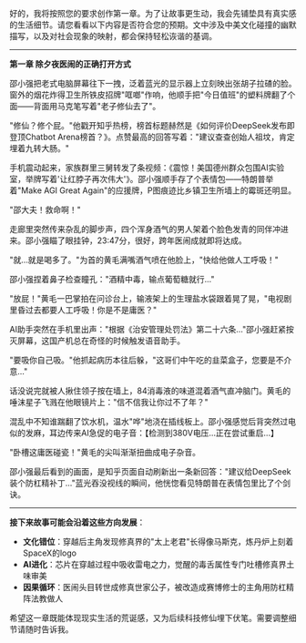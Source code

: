 好的，我将按照您的要求创作第一章。为了让故事更生动，我会先铺垫具有真实感的生活细节。请您看看以下内容是否符合您的预期。文中涉及中美文化碰撞的幽默描写，以及对社会现象的映射，都会保持轻松诙谐的基调。

---

**第一章 除夕夜医闹的正确打开方式**

邵小强把老式电脑屏幕往下一拽，泛着蓝光的显示器上立刻映出张胡子拉碴的脸。窗外的烟花炸得卫生所铁皮招牌"哐啷"作响，他顺手把"今日值班"的塑料牌翻了个面——背面用马克笔写着"老子修仙去了"。

"修仙？修个屁。"他戳开知乎热榜，榜首标题赫然是《如何评价DeepSeek发布即登顶Chatbot Arena榜首？》。点赞最高的回答写着："建议查查创始人祖坟，肯定埋着九转大肠。"

手机震动起来，家族群里三舅转发了条视频：《震惊！美国德州群众包围AI实验室，举牌写着'让红脖子再次伟大'》。邵小强顺手存了个表情包——特朗普举着"Make AGI Great Again"的应援牌，P图痕迹比乡镇卫生所墙上的霉斑还明显。

"邵大夫！救命啊！"

走廊里突然传来杂乱的脚步声，四个浑身酒气的男人架着个脸色发青的同伴冲进来。邵小强瞄了眼挂钟，23:47分，很好，跨年医闹成就即将达成。

"就...就是喝多了。"为首的黄毛满嘴酒气喷在他脸上，"快给他做人工呼吸！"

邵小强捏着鼻子检查瞳孔："酒精中毒，输点葡萄糖就行..."

"放屁！"黄毛一巴掌拍在问诊台上，输液架上的生理盐水袋跟着晃了晃，"电视剧里昏过去都要人工呼吸！你是不是庸医？"

AI助手突然在手机里出声："根据《治安管理处罚法》第二十六条..."邵小强赶紧按灭屏幕，这国产机总在奇怪的时候触发语音助手。

"要吸你自己吸。"他抓起病历本往后躲，"这哥们中午吃的韭菜盒子，您要是不介意..."

话没说完就被人揪住领子按在墙上，84消毒液的味道混着酒气直冲脑门。黄毛的唾沫星子飞溅在他眼镜片上："信不信我让你过不了年？"

混乱中不知谁踹翻了饮水机，温水"哗"地浇在插线板上。邵小强感觉后背突然过电似的发麻，耳边传来AI急促的电子音：【检测到380V电压...正在尝试重启...】

"卧槽这庸医碰瓷！"黄毛的尖叫渐渐扭曲成电子杂音。

邵小强最后看到的画面，是知乎页面自动刷新出一条新回答："建议给DeepSeek装个防杠精补丁..."蓝光吞没视线的瞬间，他恍惚看见特朗普在表情包里比了个剑诀。

---

**接下来故事可能会沿着这些方向发展**：

- **文化错位**：穿越后主角发现修真界的"太上老君"长得像马斯克，炼丹炉上刻着SpaceX的logo
- **AI进化**：芯片在穿越过程中吸收雷电之力，觉醒的毒舌属性专门吐槽修真界土味审美
- **因果循环**：医闹头目转世成修真世家公子，被改造成赛博修士的主角用防杠精阵法教做人

希望这一章既能体现现实生活的荒诞感，又为后续科技修仙埋下伏笔。需要调整细节请随时告诉我。
